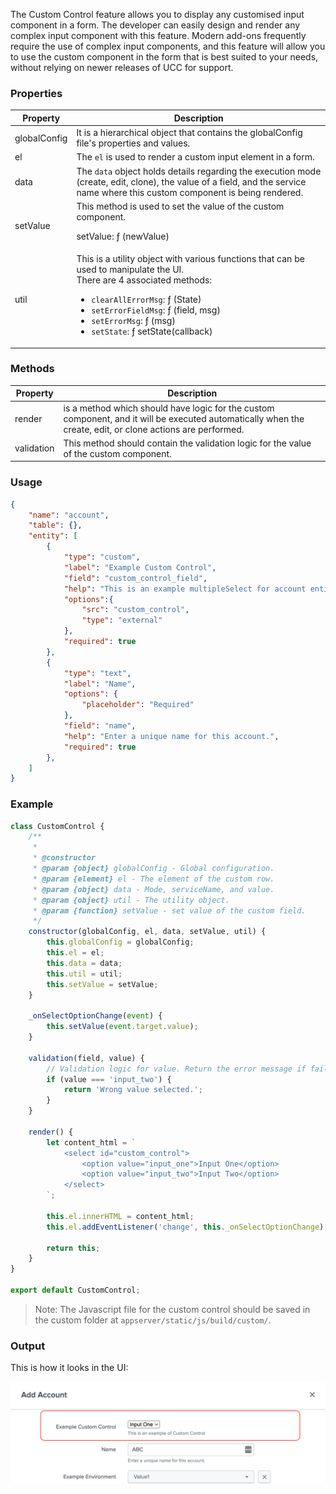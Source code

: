 The Custom Control feature allows you to display any customised input component in a form. The developer can easily design and render any complex input component with this feature. Modern add-ons frequently require the use of complex input components, and this feature will allow you to use the custom component in the form that is best suited to your needs, without relying on newer releases of UCC for support. 

### Properties

| Property     | Description                                                                                                                                                                                                                                                                                   |
|--------------|-----------------------------------------------------------------------------------------------------------------------------------------------------------------------------------------------------------------------------------------------------------------------------------------------|
| globalConfig | It is a hierarchical object that contains the globalConfig file's properties and values.                                                                                                                                                                                                      |
| el           | The `el` is used to render a custom input element in a form.                                                                                                                                                                                                                                  |
| data         | The `data` object holds details regarding the execution mode (create, edit, clone), the value of a field, and the service name where this custom component is being rendered.                                                                                                                 |
| setValue     | This method is used to set the value of the custom component. <p>setValue: ƒ (newValue)</p>                                                                                                                                                                                                   |
| util         | This is a utility object with various functions that can be used to manipulate the UI. <br>There are 4 associated methods: <ul><li>`clearAllErrorMsg`: ƒ (State)</li><li>`setErrorFieldMsg`: ƒ (field, msg)</li><li>`setErrorMsg`: ƒ (msg)</li><li>`setState`: ƒ setState(callback)</li></ul> |

### Methods

| Property   | Description                                                                                                                                                |
|------------|------------------------------------------------------------------------------------------------------------------------------------------------------------|
| render     | is a method which should have logic for the custom component, and it will be executed automatically when the create, edit, or clone actions are performed. |
| validation | This method should contain the validation logic for the value of the custom component.                                                                     |

### Usage

```json
{
    "name": "account",
    "table": {},
    "entity": [
        {
            "type": "custom",
            "label": "Example Custom Control",
            "field": "custom_control_field",
            "help": "This is an example multipleSelect for account entity",
            "options":{
                "src": "custom_control",
                "type": "external"
            },
            "required": true
        },
        {
            "type": "text",
            "label": "Name",
            "options": {
                "placeholder": "Required"
            },
            "field": "name",
            "help": "Enter a unique name for this account.",
            "required": true
        },
    ]
}
```

### Example

```js
class CustomControl {
    /**
     *
     * @constructor
     * @param {object} globalConfig - Global configuration.
     * @param {element} el - The element of the custom row.
     * @param {object} data - Mode, serviceName, and value.
     * @param {object} util - The utility object.
     * @param {function} setValue - set value of the custom field.
     */
    constructor(globalConfig, el, data, setValue, util) {
        this.globalConfig = globalConfig;
        this.el = el;
        this.data = data;
        this.util = util;
        this.setValue = setValue;
    }

    _onSelectOptionChange(event) {
        this.setValue(event.target.value);
    }

    validation(field, value) {
        // Validation logic for value. Return the error message if failed.
        if (value === 'input_two') {
            return 'Wrong value selected.';
        }
    }

    render() {
        let content_html = `
            <select id="custom_control">
                <option value="input_one">Input One</option>
                <option value="input_two">Input Two</option>
            </select>
        `;

        this.el.innerHTML = content_html;
        this.el.addEventListener('change', this._onSelectOptionChange);

        return this;
    }
}

export default CustomControl;
```

> Note: The Javascript file for the custom control should be saved in the custom folder at `appserver/static/js/build/custom/`.

### Output

This is how it looks in the UI:

![image](../images/custom_ui_extensions/Custom_Control_Output.png)
